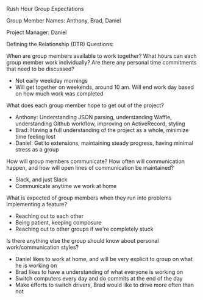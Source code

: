 Rush Hour Group Expectations

Group Member Names: Anthony, Brad, Daniel

Project Manager: Daniel

Defining the Relationship (DTR) Questions:

When are group members available to work together? What hours can each group member work individually? Are there any personal time commitments that need to be discussed?
* Not early weekday mornings
* Will get together on weekends, around 10 am. Will end work day based on how much work was completed 

What does each group member hope to get out of the project?
* Anthony: Understanding JSON parsing, understanding Waffle, understanding Github workflow, improving on ActiveRecord, styling
* Brad: Having a full understanding of the project as a whole, minimize time feeling lost
* Daniel: Get to extensions, maintaining steady progress, having minimal stress as a group

How will group members communicate? How often will communication happen, and how will open lines of communication be maintained?
* Slack, and just Slack
* Communicate anytime we work at home

What is expected of group members when they run into problems implementing a feature?
* Reaching out to each other
* Being patient, keeping composure
* Reaching out to other groups if we're completely stuck

Is there anything else the group should know about personal work/communication styles?
* Daniel likes to work at home, and will be very explicit to group on what he is working on
* Brad likes to have a understanding of what everyone is working on 
* Switch computers every day and do commits at the end of the day
* Make efforts to switch drivers, Brad would like to drive more often than not



